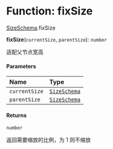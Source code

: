# Function: fixSize

[SizeSchema](/en/auto-docs/playground-react/modules/SizeSchema.md).fixSize

**fixSize**(`currentSize`, `parentSize`): `number`

适配父节点宽高

#### Parameters

| Name | Type |
| :------ | :------ |
| `currentSize` | [`SizeSchema`](/en/auto-docs/playground-react/interfaces/SizeSchema-1.md) |
| `parentSize` | [`SizeSchema`](/en/auto-docs/playground-react/interfaces/SizeSchema-1.md) |

#### Returns

`number`

返回需要缩放的比例，为 1 则不缩放

